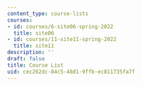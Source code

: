 ```yaml
---
content_type: course-lists
courses:
- id: courses/6-site06-spring-2022
  title: site06
- id: courses/11-site11-spring-2022
  title: site11
description: ''
draft: false
title: Course List
uid: cec262dc-84c5-48d1-9ffb-ec811735fa7f
---
```

